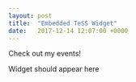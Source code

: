 ```yaml
---
layout: post
title:  "Embedded TeSS Widget"
date:   2017-12-14 12:07:00 +0000
---
```


Check out my events!

<link rel="stylesheet" property="stylesheet" href="https://elixirtess.github.io/TeSS_widgets/css/tess-widget.css"/>
<script async="" defer="" src="https://elixirtess.github.io/TeSS_widgets/js/tess-widget-standalone.js" onload="initTeSSWidgets()"></script>
<div id="tess-widget-events-table" class="tess-widget tess-widget-faceted-table">Widget should appear here</div>
<script>
function initTeSSWidgets() {
    TessWidget.Events(document.getElementById('tess-widget-events-table'),
        'FacetedTable',
        {
            opts: {
                columns: [{name: 'Date', field: 'start'},
                    {name: 'Name', field: 'title'},
                    {name: 'Location', field: 'location'}],
                allowedFacets: ['scientific-topics', 'country', 'city', 'target-audience']
            },
            params: {
                q: 'Python',
                country: ['Belgium', 'United Kingdom']
            }
        });
}
</script>

